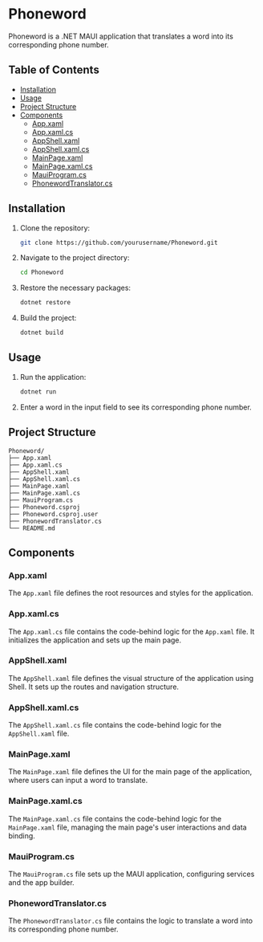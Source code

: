 # Phoneword

Phoneword is a .NET MAUI application that translates a word into its corresponding phone number.

## Table of Contents
- [Installation](#installation)
- [Usage](#usage)
- [Project Structure](#project-structure)
- [Components](#components)
  - [App.xaml](#appxaml)
  - [App.xaml.cs](#appxamlcs)
  - [AppShell.xaml](#appshellxaml)
  - [AppShell.xaml.cs](#appshellxamlcs)
  - [MainPage.xaml](#mainpagexaml)
  - [MainPage.xaml.cs](#mainpagexamlcs)
  - [MauiProgram.cs](#mauiprogramcs)
  - [PhonewordTranslator.cs](#phonewordtranslatorcs)

## Installation

1. Clone the repository:
    ```bash
    git clone https://github.com/yourusername/Phoneword.git
    ```
2. Navigate to the project directory:
    ```bash
    cd Phoneword
    ```
3. Restore the necessary packages:
    ```bash
    dotnet restore
    ```
4. Build the project:
    ```bash
    dotnet build
    ```

## Usage

1. Run the application:
    ```bash
    dotnet run
    ```
2. Enter a word in the input field to see its corresponding phone number.

## Project Structure

```plaintext
Phoneword/
├── App.xaml
├── App.xaml.cs
├── AppShell.xaml
├── AppShell.xaml.cs
├── MainPage.xaml
├── MainPage.xaml.cs
├── MauiProgram.cs
├── Phoneword.csproj
├── Phoneword.csproj.user
├── PhonewordTranslator.cs
└── README.md
```
## Components

### App.xaml
The `App.xaml` file defines the root resources and styles for the application.

### App.xaml.cs
The `App.xaml.cs` file contains the code-behind logic for the `App.xaml` file. It initializes the application and sets up the main page.

### AppShell.xaml
The `AppShell.xaml` file defines the visual structure of the application using Shell. It sets up the routes and navigation structure.

### AppShell.xaml.cs
The `AppShell.xaml.cs` file contains the code-behind logic for the `AppShell.xaml` file.

### MainPage.xaml
The `MainPage.xaml` file defines the UI for the main page of the application, where users can input a word to translate.

### MainPage.xaml.cs
The `MainPage.xaml.cs` file contains the code-behind logic for the `MainPage.xaml` file, managing the main page's user interactions and data binding.

### MauiProgram.cs
The `MauiProgram.cs` file sets up the MAUI application, configuring services and the app builder.

### PhonewordTranslator.cs
The `PhonewordTranslator.cs` file contains the logic to translate a word into its corresponding phone number.
